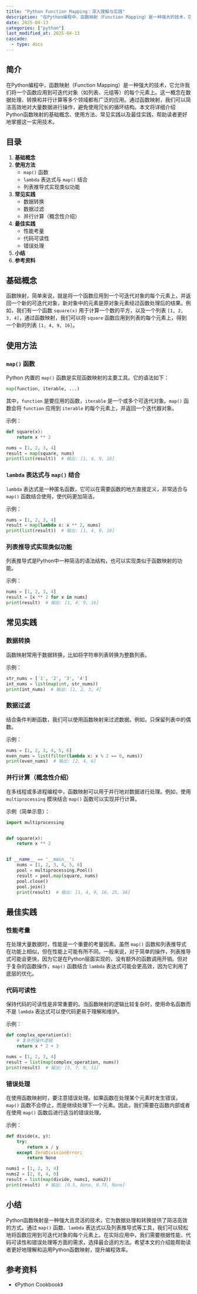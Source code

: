 ```yaml
---
title: "Python Function Mapping：深入理解与实践"
description: "在Python编程中，函数映射（Function Mapping）是一种强大的技术，它允许我们将一个函数应用到可迭代对象（如列表、元组等）的每个元素上。这一概念在数据处理、转换和并行计算等多个领域都有广泛的应用。通过函数映射，我们可以简洁高效地对大量数据进行操作，避免使用冗长的循环结构。本文将详细介绍Python函数映射的基础概念、使用方法、常见实践以及最佳实践，帮助读者更好地掌握这一实用技术。"
date: 2025-04-13
categories: ["python"]
last_modified_at: 2025-04-13
cascade:
  - type: docs
---
```



## 简介
在Python编程中，函数映射（Function Mapping）是一种强大的技术，它允许我们将一个函数应用到可迭代对象（如列表、元组等）的每个元素上。这一概念在数据处理、转换和并行计算等多个领域都有广泛的应用。通过函数映射，我们可以简洁高效地对大量数据进行操作，避免使用冗长的循环结构。本文将详细介绍Python函数映射的基础概念、使用方法、常见实践以及最佳实践，帮助读者更好地掌握这一实用技术。

<!-- more -->
## 目录
1. **基础概念**
2. **使用方法**
    - `map()` 函数
    - `lambda` 表达式与 `map()` 结合
    - 列表推导式实现类似功能
3. **常见实践**
    - 数据转换
    - 数据过滤
    - 并行计算（概念性介绍）
4. **最佳实践**
    - 性能考量
    - 代码可读性
    - 错误处理
5. **小结**
6. **参考资料**

## 基础概念
函数映射，简单来说，就是将一个函数应用到一个可迭代对象的每个元素上，并返回一个新的可迭代对象，新对象中的元素是原对象元素经过函数处理后的结果。例如，我们有一个函数 `square(x)` 用于计算一个数的平方，以及一个列表 `[1, 2, 3, 4]`，通过函数映射，我们可以将 `square` 函数应用到列表的每个元素上，得到一个新的列表 `[1, 4, 9, 16]`。

## 使用方法
### `map()` 函数
Python 内置的 `map()` 函数是实现函数映射的主要工具。它的语法如下：

```python
map(function, iterable, ...)
```

其中，`function` 是要应用的函数，`iterable` 是一个或多个可迭代对象。`map()` 函数会将 `function` 应用到 `iterable` 的每个元素上，并返回一个迭代器对象。

示例：
```python
def square(x):
    return x ** 2

nums = [1, 2, 3, 4]
result = map(square, nums)
print(list(result))  # 输出: [1, 4, 9, 16]
```

### `lambda` 表达式与 `map()` 结合
`lambda` 表达式是一种匿名函数，它可以在需要函数的地方直接定义，非常适合与 `map()` 函数结合使用，使代码更加简洁。

示例：
```python
nums = [1, 2, 3, 4]
result = map(lambda x: x ** 2, nums)
print(list(result))  # 输出: [1, 4, 9, 16]
```

### 列表推导式实现类似功能
列表推导式是Python中一种简洁的语法结构，也可以实现类似于函数映射的功能。

示例：
```python
nums = [1, 2, 3, 4]
result = [x ** 2 for x in nums]
print(result)  # 输出: [1, 4, 9, 16]
```

## 常见实践
### 数据转换
函数映射常用于数据转换，比如将字符串列表转换为整数列表。

示例：
```python
str_nums = ['1', '2', '3', '4']
int_nums = list(map(int, str_nums))
print(int_nums)  # 输出: [1, 2, 3, 4]
```

### 数据过滤
结合条件判断函数，我们可以使用函数映射来过滤数据。例如，只保留列表中的偶数。

示例：
```python
nums = [1, 2, 3, 4, 5, 6]
even_nums = list(filter(lambda x: x % 2 == 0, nums))
print(even_nums)  # 输出: [2, 4, 6]
```

### 并行计算（概念性介绍）
在多线程或多进程编程中，函数映射可以用于并行地对数据进行处理。例如，使用 `multiprocessing` 模块结合 `map()` 函数可以实现并行计算。

示例（简单示意）：
```python
import multiprocessing


def square(x):
    return x ** 2


if __name__ == '__main__':
    nums = [1, 2, 3, 4, 5, 6]
    pool = multiprocessing.Pool()
    result = pool.map(square, nums)
    pool.close()
    pool.join()
    print(result)  # 输出: [1, 4, 9, 16, 25, 36]
```

## 最佳实践
### 性能考量
在处理大量数据时，性能是一个重要的考量因素。虽然 `map()` 函数和列表推导式在功能上相似，但在性能上可能有所不同。一般来说，对于简单的操作，列表推导式可能会更快，因为它是在Python层面实现的，没有额外的函数调用开销。但对于复杂的函数操作，`map()` 函数结合 `lambda` 表达式可能会更高效，因为它利用了底层的优化。

### 代码可读性
保持代码的可读性是非常重要的。当函数映射的逻辑比较复杂时，使用命名函数而不是 `lambda` 表达式可以使代码更易于理解和维护。

示例：
```python
def complex_operation(x):
    # 复杂的操作逻辑
    return x * 2 + 3

nums = [1, 2, 3, 4]
result = list(map(complex_operation, nums))
print(result)  # 输出: [5, 7, 9, 11]
```

### 错误处理
在使用函数映射时，要注意错误处理。如果函数在处理某个元素时发生错误，`map()` 函数不会停止，而是继续处理下一个元素。因此，我们需要在函数内部或者在使用 `map()` 函数后进行适当的错误处理。

示例：
```python
def divide(x, y):
    try:
        return x / y
    except ZeroDivisionError:
        return None

nums1 = [1, 2, 3, 4]
nums2 = [2, 0, 4, 0]
result = list(map(divide, nums1, nums2))
print(result)  # 输出: [0.5, None, 0.75, None]
```

## 小结
Python函数映射是一种强大且灵活的技术，它为数据处理和转换提供了简洁高效的方式。通过 `map()` 函数、`lambda` 表达式以及列表推导式等工具，我们可以轻松地将函数应用到可迭代对象的每个元素上。在实际应用中，我们需要根据性能、代码可读性和错误处理等方面的需求，选择最合适的方法。希望本文的介绍能帮助读者更好地理解和运用Python函数映射，提升编程效率。

## 参考资料
- 《Python Cookbook》